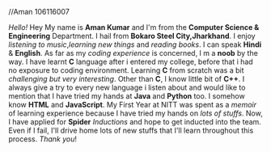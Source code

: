 
//Aman 106116007

_Hello!_
Hey My name is **Aman Kumar** and I'm from the **Computer Science & Engineering** Department. I hail from **Bokaro Steel City,Jharkhand**. I enjoy _listening to music_,_learning new things_ and _reading books_. I can speak **Hindi** & **English**.
As far as my _coding experience_ is concerned, I m a **noob** by the way.
I have learnt **C** language after i entered my college, before that i had no exposure to coding environment. Learning **C** from scratch was a bit _challenging but very interesting_. Other than **C**, I know little bit of **C++**.
I always give a try to every new language i listen about and would like to mention that I have tried my hands at **Java** and **Python** too.
I somehow know **HTML** and **JavaScript**.
My First Year at NITT was spent as a _memoir_ of learning experience because I have tried my hands on _lots of stuffs_.
Now, I have applied for **Spider** _Inductions_ and hope to get inducted into the team. Even if I fail, I'll drive home lots of new stuffs that I'll learn throughout this process.
_Thank you_!
